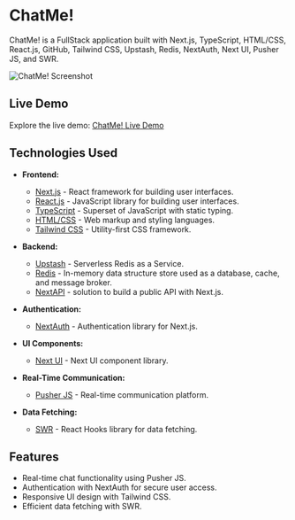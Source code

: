 # ChatMe!

ChatMe! is a FullStack application built with Next.js, TypeScript, HTML/CSS, React.js, GitHub, Tailwind CSS, Upstash, Redis, NextAuth, Next UI, Pusher JS, and SWR.

![ChatMe! Screenshot](https://imgur.com/a/iXeGHsj)

## Live Demo

Explore the live demo: [ChatMe! Live Demo](https://chatme-project.vercel.app/)

## Technologies Used

- **Frontend:**

  - [Next.js](https://nextjs.org/) - React framework for building user interfaces.
  - [React.js](https://reactjs.org/) - JavaScript library for building user interfaces.
  - [TypeScript](https://www.typescriptlang.org/) - Superset of JavaScript with static typing.
  - [HTML/CSS](https://developer.mozilla.org/en-US/docs/Web/HTML) - Web markup and styling languages.
  - [Tailwind CSS](https://tailwindcss.com/) - Utility-first CSS framework.

- **Backend:**

  - [Upstash](https://upstash.com/) - Serverless Redis as a Service.
  - [Redis](https://redis.io/) - In-memory data structure store used as a database, cache, and message broker.
  - [NextAPI](https://nextjs.org/docs/pages/building-your-application/routing/api-routes) - solution to build a public API with Next.js.

- **Authentication:**

  - [NextAuth](https://next-auth.js.org/) - Authentication library for Next.js.

- **UI Components:**

  - [Next UI](https://nextui.org/) - Next UI component library.

- **Real-Time Communication:**

  - [Pusher JS](https://pusher.com/docs) - Real-time communication platform.

- **Data Fetching:**
  - [SWR](https://swr.vercel.app/) - React Hooks library for data fetching.

## Features

- Real-time chat functionality using Pusher JS.
- Authentication with NextAuth for secure user access.
- Responsive UI design with Tailwind CSS.
- Efficient data fetching with SWR.
